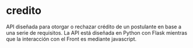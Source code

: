 # credito
API diseñada para otorgar o rechazar crédito de un postulante en base a una serie de requisitos. La API está diseñada en Python con Flask mientras que la interacción con el Front es mediante javascript. 
